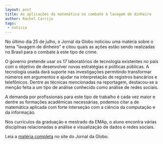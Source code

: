 ```yaml
---
layout: post
title: As aplicações da matemática no combate à lavagem de dinheiro
author: Rachel Carrijo
tags:
 - noticia
---
```


No último dia 25 de julho, o Jornal da Globo noticiou uma matéria
sobre o tema "lavagem de dinheiro" e citou quais as ações estão sendo
realizadas no Brasil para o combate à este tipo de crime. 

O governo pretende usar os 17 laboratórios de tecnologia existentes no
país com o objetivo de desenvolver novas estratégias e políticas
públicas. A tecnologia usada dará suporte nas investigações permitindo
transformar números em argumentos e ajudar na interpretação de
registros bancários e telefônicos. Dentre as técnicas mencionadas na
reportagem, destacou-se a menção feita a um tipo de análise conhecido
como análise de redes sociais.

A demanda por profissionais para este tipo de trabalho é cada vez
maior e dentre as formações acadêmicas necessárias, podemos citar a de
matemática aplicada com forte interseção com a ciência da computação e
da informação.

Nos currículos da graduação e mestrado da EMAp, o aluno encontra
várias disciplinas relacionadas a análise e visualização de dados e
redes sociais.

Leia a [matéria completa](http://g1.globo.com/jornal-da-globo/noticia/2012/07/governo-quer-usar-laboratorios-de-tecnologia-contra-lavagem-de-dinheiro.html) no site do Jornal da Globo.
